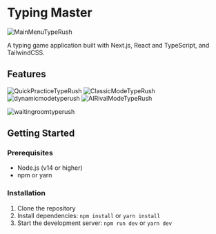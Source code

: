 # Typing Master
![MainMenuTypeRush](https://github.com/user-attachments/assets/d7f7e3cf-b2c4-4676-8ebc-992261107683)

A typing game application built with Next.js, React and TypeScript, and TailwindCSS.

## Features
![QuickPracticeTypeRush](https://github.com/user-attachments/assets/bea72468-ab16-4f15-8253-3cc23124d0e6)
![ClassicModeTypeRush](https://github.com/user-attachments/assets/dbf8f55a-7d27-4013-91ac-5b915080d68d)
![dynamicmodetyperush](https://github.com/user-attachments/assets/2f660121-1b71-46bb-b5ed-20af856b91e1)
![AIRivalModeTypeRush](https://github.com/user-attachments/assets/907473a8-3449-4b31-838c-7438704b515a)

![waitingroomtyperush](https://github.com/user-attachments/assets/3c786a5c-a659-4b39-9fb2-a37c3c11019d)



## Getting Started

### Prerequisites

- Node.js (v14 or higher)
- npm or yarn

### Installation

1. Clone the repository
2. Install dependencies: `npm install` or `yarn install`
3. Start the development server: `npm run dev` or `yarn dev`


